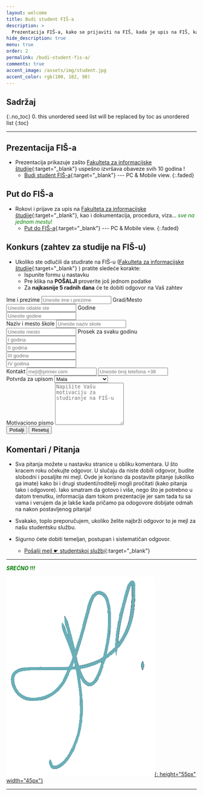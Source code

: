 ```yaml
---
layout: welcome
title: Budi student FIŠ-a
description: >
  Prezentacija FIŠ-a, kako se prijaviti na FIŠ, kada je upis na FIŠ, kako do vize, rokovi, prodecude, sve na jednom mestu...
hide_description: true
menu: true
order: 2
permalink: /budi-student-fis-a/
comments: true
accent_image: /assets/img/student.jpg
accent_color: rgb(100, 182, 98)
---
```


## Sadržaj
{:.no_toc}
0. this unordered seed list will be replaced by toc as unordered list
{:toc}

---

## Prezentacija FIŠ-a

- Prezentacija prikazuje zašto [Fakulteta za informacijske študije](https://www.fis.unm.si/si/){:target="_blank"} uspešno izvršava obaveze svih 10 godina !
	- [Budi student FIŠ-a](/courses/fis/fis.html){:target="_blank"} --- PC & Mobile view.
  {:.faded}



## Put do FIŠ-a

- Rokovi i prijave za upis na [Fakulteta za informacijske študije](https://www.fis.unm.si/si/){:target="_blank"},  kao i dokumentacija, procedura, viza...<font color="green"><i> sve na jednom mestu!</i></font>
	- [Put do FIŠ-a](/courses/fis/put_do_fis_a.html){:target="_blank"} --- PC & Mobile view.
  {:.faded}
	
## Konkurs (zahtev za studije na FIŠ-u)

- Ukoliko ste odlučili da studirate na FIŠ-u ([Fakulteta za informacijske študije](https://www.fis.unm.si/si/){:target="_blank"} ) pratite sledeće korakte:
	- Ispunite formu u nastavku
	- Pre klika na **POŠALJI** proverite još jednom podatke
	- Za **najkasnije 5 radnih dana** će te dobiti odgovor na Vaš zahtev


<form action="//formspree.io/{{ site.author.email }}?Subject=Zahtev%20za%20upis%20na%20FIŠ"
      method="POST">
    <input type="hidden" name="FIS" value="Zahtev za upis na FIS" />
    <label for="exampleInputEmail1">Ime i prezime</label>
  <input type="text" name="ImePrezime" class="form-control" placeholder="Unesite ime i prezime" required>
  <label for="exampleInputEmail1">Grad/Mesto</label>
  <input type="text" name="Grad" class="form-control" placeholder="Unesite odakle ste" required>
  <label for="exampleInputEmail1">Godine</label>
    <div class="form-row">
      <div class="col-6">
        <input type="number" name="Godine" class="form-control" placeholder="Unesite godine" required>
      </div>
  </div>
    <label for="exampleInputEmail1">Naziv i mesto škole</label>
  <input type="text" name="Skola" class="form-control" placeholder="Unesite naziv skole" required>
    <input type="text" name="Mesto" class="form-control" placeholder="Unesite mesto" required>
    <label for="exampleInputEmail1">Prosek za svaku godinu</label>
  <div class="form-row">
      <div class="col-5">
        <input type="text" name="1Godina" class="form-control" placeholder="I godina" required>
      </div>
      <div class="col-5">
          <input type="text" name="2Godina" class="form-control" placeholder="II godina" required>
      </div>
      <div class="col-5">
        <input type="text" name="3Godina" class="form-control" placeholder="III godina" required>
      </div>
      <div class="col-5">
          <input type="text" name="4Godina" class="form-control" placeholder="IV godina" required>
      </div>
  </div>
    <label for="exampleInputEmail1">Kontakt</label>
        <input type="email" name="Mail" class="form-control"  placeholder="mejl@primer.com" required>
          <input type="text" name="Telefon" class="form-control" placeholder="Unesite broj telefona +38" required>
  <div class="col-8">
      <label for="exampleFormControlSelect1">Potvrda za upisom </label>
      <select class="form-control" type="text" name="Potvrda" id="exampleFormControlSelect1">
        <option>Mala</option>
        <option>Jos uvek razmisljam</option>
        <option>Nije sigurno</option>
        <option>Velika</option>
        <option>Sigurno dolazim</option>
      </select>
    </div>
      <div class="form-group">
    <label for="exampleFormControlTextarea1">Motivaciono pismo</label>
    <textarea class="form-control" type="text" name="MotivacionoPismo"  rows="7" placeholder="Napišite Vašu motivaciju za studiranje na FIŠ-u" required></textarea>
  </div>
    <input type="hidden" name="_next" value="{{ site.baseurl }}/zahtev-poslat" />
    <input type="hidden" name="_subject" value="New submission from {{ site.url }}{{ site.baseurl }}" />
    <input type="text" name="_gotcha" style="display:none" />
    <button type="submit" class="btn btn-primary">Pošalji</button>
    <button type="reset" class="btn btn-primary">Resetuj</button>
</form>

## Komentari / Pitanja

- Sva pitanja možete u nastavku stranice u obliku komentara. U što kracem roku očekujte odgovor. U slučaju da niste dobili odgovor, budite slobodni i posaljite mi mejl. Ovde je korisno da postavite pitanje (ukoliko ga imate) kako bi i drugi studenti/roditelji mogli pročitati (kako pitanja tako i odgovore). Iako smatram da gotovo i više, nego što je potrebno u datom trenutku, informacija dam tokom prezentacije jer sam tada tu sa vama i verujem da je lakše kada pričamo pa odogovore dobijate odmah na nakon postavljenog pitanja!

- Svakako, toplo preporučujem, ukoliko želite najbrži odgovor to je mejl za našu studentsku službu.
- Sigurno ćete dobiti temeljan, postupan i sistematičan odgovor.
  - [Pošalji mejl ☛ studentskoj službi](mailto:marjana.miskovic@fis.unm.si?Subject=Pitanje%20u%20vezi%20sa%20https://milovan.tomasevic.fis.unm.si/budi-student-fis-a/){:target="_blank"}

---
<!--author-->

<font color="green"><i><b>SREĆNO !!!</b></i></font> <br>

[![Milovan Tomašević - Potpis](/assets/img/MilovanTomasevicPotpis.png){: height="55px" width="45px"}](/resume/)

---